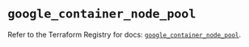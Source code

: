 # `google_container_node_pool`

Refer to the Terraform Registry for docs: [`google_container_node_pool`](https://registry.terraform.io/providers/hashicorp/google/5.40.0/docs/resources/container_node_pool).
